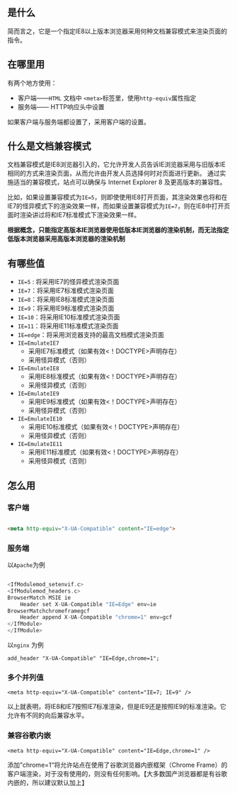 ## 是什么

简而言之，它是一个指定IE8以上版本浏览器采用何种文档兼容模式来渲染页面的指令。

## 在哪里用

有两个地方使用：

* 客户端——`HTML` 文档中 `<meta>`标签里，使用`http-equiv`属性指定
* 服务端—— HTTP响应头中设置

如果客户端与服务端都设置了，采用客户端的设置。

## 什么是文档兼容模式

文档兼容模式是IE8浏览器引入的，它允许开发人员告诉IE浏览器采用与旧版本IE相同的方式来渲染页面，从而允许由开发人员选择何时对页面进行更新。
通过实施适当的兼容模式，站点可以确保与 Internet Explorer 8 及更高版本的兼容性。

比如，如果设置兼容模式为`IE=5`，则即使使用IE8打开页面，其渲染效果也将和在IE7的怪异模式下的渲染效果一样，而如果设置兼容模式为`IE=7`，则在IE8中打开页面时渲染讲过将和IE7标准模式下渲染效果一样。

**根据概念，只能指定高版本IE浏览器使用低版本IE浏览器的渲染机制，而无法指定低版本浏览器采用高版本浏览器的渲染机制**


## 有哪些值

* `IE=5` : 将采用IE7的怪异模式渲染页面
* `IE=7`：将采用IE7标准模式渲染页面
* `IE=8`：将采用IE8标准模式渲染页面
* `IE=9`：将采用IE9标准模式渲染页面
* `IE=10`：将采用IE10标准模式渲染页面
* `IE=11`：将采用IE11标准模式渲染页面
* `IE=edge`：将采用浏览器支持的最高文档模式渲染页面
* `IE=EmulateIE7`
	* 采用IE7标准模式（如果有效<！DOCTYPE>声明存在）
	* 采用怪异模式（否则）
*  `IE=EmulateIE8`
	* 采用IE8标准模式（如果有效<！DOCTYPE>声明存在）
	* 采用怪异模式（否则）
*  `IE=EmulateIE9`
	* 采用IE9标准模式（如果有效<！DOCTYPE>声明存在）
	* 采用怪异模式（否则）
*  `IE=EmulateIE10`
	* 采用IE10标准模式（如果有效<！DOCTYPE>声明存在）
	* 采用怪异模式（否则）
*  `IE=EmulateIE11`
	* 采用IE11标准模式（如果有效<！DOCTYPE>声明存在）
	* 采用怪异模式（否则）

## 怎么用

### 客户端

```html

<meta http-equiv="X-UA-Compatible" content="IE=edge">

```

### 服务端

以`Apache`为例

```c

<IfModulemod_setenvif.c>
<IfModulemod_headers.c>
BrowserMatch MSIE ie
    Header set X-UA-Compatible "IE=Edge" env=ie
BrowserMatchchromeframegcf
    Header append X-UA-Compatible "chrome=1" env=gcf
</IfModule>
</IfModule>

```

以`nginx` 为例
```
add_header "X-UA-Compatible" "IE=Edge,chrome=1"; 
```

### 多个并列值

```
<meta http-equiv="X-UA-Compatible" content="IE=7; IE=9" />

```

以上就表明，将IE8和IE7按照IE7标准渲染，但是IE9还是按照IE9的标准渲染。它允许有不同的向后兼容水平。

### 兼容谷歌内嵌

```
<meta http-equiv="X-UA-Compatible" content="IE=Edge,chrome=1" />

```

添加”chrome=1“将允许站点在使用了谷歌浏览器内嵌框架（Chrome Frame）的客户端渲染，对于没有使用的，则没有任何影响。【大多数国产浏览器都是有谷歌内嵌的，所以建议默认加上】